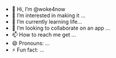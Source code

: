 - 👋 Hi, I’m @woke4now
- 👀 I’m interested in making it ...
- 🌱 I’m currently learning life...
- 💞️ I’m looking to collaborate on an app ...
- 📫 How to reach me get ...
- 😄 Pronouns: ...
- ⚡ Fun fact: ...

<!---
woke4now/woke4now is a ✨ special ✨ repository because its `README.md` (this file) appears on your GitHub profile.
You can click the Preview link to take a look at your changes.
--->
